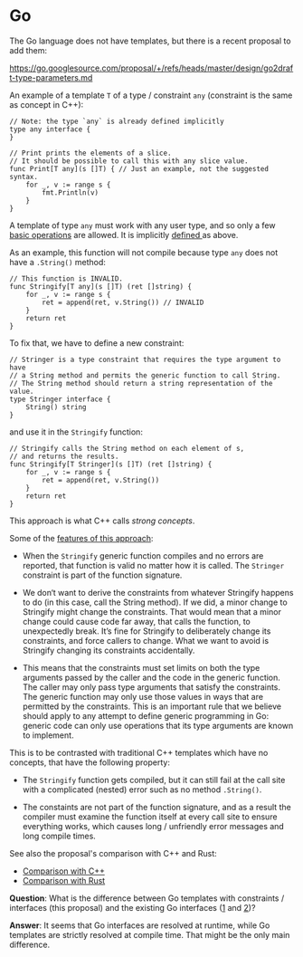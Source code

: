 # Go

The Go language does not have templates, but there is a recent proposal to add
them:

https://go.googlesource.com/proposal/+/refs/heads/master/design/go2draft-type-parameters.md

An example of a template `T` of a type / constraint `any` (constraint is the
same as concept in C++):

    // Note: the type `any` is already defined implicitly
    type any interface {
    }

    // Print prints the elements of a slice.
    // It should be possible to call this with any slice value.
    func Print[T any](s []T) { // Just an example, not the suggested syntax.
        for _, v := range s {
            fmt.Println(v)
        }
    }

A template of type `any` must work with any user type, and so only a few
[basic
operations](https://go.googlesource.com/proposal/+/refs/heads/master/design/go2draft-type-parameters.md#operations-permitted-for-any-type) are allowed. It is implicitly
[defined
](https://go.googlesource.com/proposal/+/refs/heads/master/design/go2draft-type-parameters.md#the-constraint) as above.

As an example, this function will not compile because type `any` does not have a
`.String()` method:

    // This function is INVALID.
    func Stringify[T any](s []T) (ret []string) {
        for _, v := range s {
            ret = append(ret, v.String()) // INVALID
        }
        return ret
    }

To fix that, we have to define a new constraint:

    // Stringer is a type constraint that requires the type argument to have
    // a String method and permits the generic function to call String.
    // The String method should return a string representation of the value.
    type Stringer interface {
        String() string
    }

and use it in the `Stringify` function:

    // Stringify calls the String method on each element of s,
    // and returns the results.
    func Stringify[T Stringer](s []T) (ret []string) {
        for _, v := range s {
            ret = append(ret, v.String())
        }
        return ret
    }

This approach is what C++ calls *strong concepts*.

Some of the
[features of this approach](https://go.googlesource.com/proposal/+/refs/heads/master/design/go2draft-type-parameters.md#constraints):

* When the `Stringify` generic function compiles and no errors are reported,
  that function is valid no matter how it is called. The `Stringer` constraint
  is part of the function signature.

* We don‘t want to derive the constraints from whatever Stringify happens to do (in this case, call the String method). If we did, a minor change to Stringify might change the constraints. That would mean that a minor change could cause code far away, that calls the function, to unexpectedly break. It’s fine for Stringify to deliberately change its constraints, and force callers to change. What we want to avoid is Stringify changing its constraints accidentally.

* This means that the constraints must set limits on both the type arguments passed by the caller and the code in the generic function. The caller may only pass type arguments that satisfy the constraints. The generic function may only use those values in ways that are permitted by the constraints. This is an important rule that we believe should apply to any attempt to define generic programming in Go: generic code can only use operations that its type arguments are known to implement.


This is to be contrasted with traditional C++ templates which have no concepts,
that have the following property:

* The `Stringify` function gets compiled, but it can still fail at the call site
  with a complicated (nested) error such as no method `.String()`.

* The constaints are not part of the function signature, and as a result the
  compiler must examine the function itself at every call site to ensure
  everything works, which causes long / unfriendly error messages and long
  compile times.

See also the proposal's comparison with C++ and Rust:

* [Comparison with
  C++](https://go.googlesource.com/proposal/+/refs/heads/master/design/go2draft-type-parameters.md#comparison-with-c)
* [Comparison with
  Rust](https://go.googlesource.com/proposal/+/refs/heads/master/design/go2draft-type-parameters.md#comparison-with-rust)


**Question**: What is the difference between Go templates with constraints /
interfaces (this proposal) and the existing
Go interfaces ([1](https://golangdocs.com/interfaces-in-golang) and [2](https://golangbot.com/interfaces-part-1/))?

**Answer**: It seems that Go interfaces are resolved at runtime, while Go
templates are strictly resolved at compile time. That might be the only main
difference.
